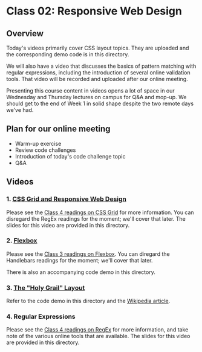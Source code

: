 # Class 02: Responsive Web Design

## Overview

Today's videos primarily cover CSS layout topics. They are uploaded and the corresponding demo code is in this directory.

We will also have a video that discusses the basics of pattern matching with regular expressions, including the introduction of several online validation tools. That video will be recorded and uploaded after our online meeting.

Presenting this course content in videos opens a lot of space in our Wednesday and Thursday lectures on campus for Q&A and mop-up. We should get to the end of Week 1 in solid shape despite the two remote days we've had.

## Plan for our online meeting

- Warm-up exercise
- Review code challenges
- Introduction of today's code challenge topic
- Q&A

## Videos

### 1. [CSS Grid and Responsive Web Design](https://youtu.be/XXEOM6ap_hg)

Please see the [Class 4 readings on CSS Grid](https://canvas.instructure.com/courses/1533999/discussion_topics/7451602?module_item_id=22055724) for more information. You can disregard the RegEx readings for the moment; we'll cover that later. The slides for this video are provided in this directory.

### 2. [Flexbox](https://youtu.be/Y0gVdI_YOJ4)

Please see the [Class 3 readings on Flexbox](https://canvas.instructure.com/courses/1533999/discussion_topics/7451605?module_item_id=22055717). You can diregard the Handlebars readings for the moment; we'll cover that later.

There is also an accompanying code demo in this directory.

### 3. [The "Holy Grail" Layout]()

Refer to the code demo in this directory and the [Wikipedia article](https://en.wikipedia.org/wiki/Holy_grail_(web_design)).

### 4. Regular Expressions

Please see the [Class 4 readings on RegEx](https://canvas.instructure.com/courses/1533999/discussion_topics/7451602?module_item_id=22055724) for more information, and take note of the various online tools that are available. The slides for this video are provided in this directory.
